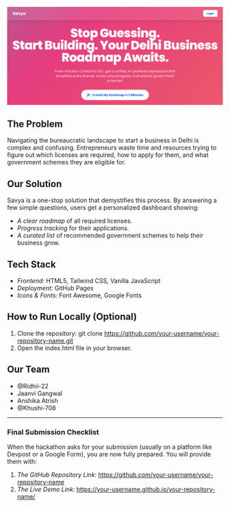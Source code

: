 
![Savya EODB Navigator Screenshot](https://github.com/Ridhii-22/TechTitans/blob/main/img.png?raw=true)

## The Problem

Navigating the bureaucratic landscape to start a business in Delhi is complex and confusing. Entrepreneurs waste time and resources trying to figure out which licenses are required, how to apply for them, and what government schemes they are eligible for.

## Our Solution

Savya is a one-stop solution that demystifies this process. By answering a few simple questions, users get a personalized dashboard showing:
-   *A clear roadmap* of all required licenses.
-   *Progress tracking* for their applications.
-   *A curated list* of recommended government schemes to help their business grow.

## Tech Stack

-   *Frontend:* HTML5, Tailwind CSS, Vanilla JavaScript
-   *Deployment:* GitHub Pages
-   *Icons & Fonts:* Font Awesome, Google Fonts

## How to Run Locally (Optional)

1.  Clone the repository: git clone https://github.com/your-username/your-repository-name.git
2.  Open the index.html file in your browser.

## Our Team

-   @Ridhii-22
-   Jaanvi Gangwal
-   Anshika Atrish
-   @Khushi-708

---
### Final Submission Checklist

When the hackathon asks for your submission (usually on a platform like Devpost or a Google Form), you are now fully prepared. You will provide them with:

1.  *The GitHub Repository Link:* https://github.com/your-username/your-repository-name
2.  *The Live Demo Link:* https://your-username.github.io/your-repository-name/

